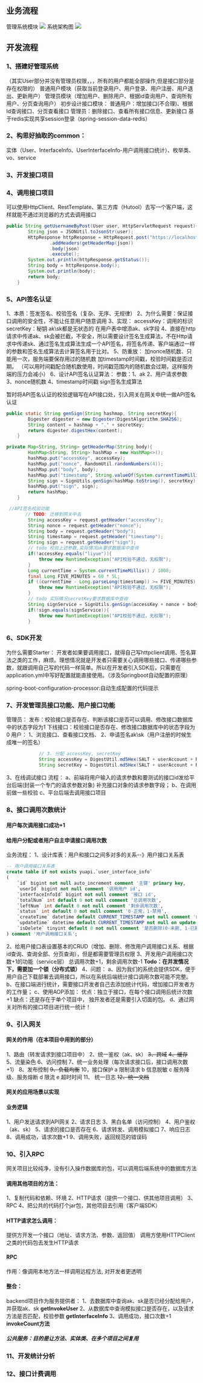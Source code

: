 ## 业务流程
管理系统模块
![](https://cdn.nlark.com/yuque/0/2023/jpeg/32679998/1691063148184-f279f0a2-4187-4204-9ce5-a17392485b1c.jpeg)
系统架构图
![](https://cdn.nlark.com/yuque/0/2023/jpeg/32679998/1691064360685-2881337c-bedf-46d4-a6bf-56658b6aaa3f.jpeg)
## 开发流程
### 1、搭建好管理系统
（其实User部分并没有管理员权限，，，所有的用户都能全部操作,但是接口部分是存在权限的）
普通用户模块（获取当前登录用户、用户登录、用户注册、用户退出、更新用户）
管理员模块（增加用户、删除用户、根据id查询用户、查询所有用户、分页查询用户）
初步设计接口模块：
普通用户：增加接口(不合理)、根据Id查询接口、分页查看接口
管理员：删除接口、查看所有接口信息、更新接口
基于redis实现共享session登录（spring-session-data-redis）
### 2、构思好抽取的common：
实体（User、InterfaceInfo、UserInterfaceInfo-用户调用接口统计）、枚举类、vo、service
### 3、开发接口项目
### 4、调用接口项目
可以使用HttpClient、RestTemplate、第三方库（Hutool）去写一个客户端，这样就能不通过浏览器的方式去调用接口
```java
public String getUsernameByPost(User user, HttpServletRequest request){
        String json = JSONUtil.toJsonStr(user);
        HttpResponse httpResponse = HttpRequest.post("https://localhost:8123/api/name/user")
                .addHeaders(getHeaderMap(json))
                .body(json)
                .execute();
        System.out.println(httpResponse.getStatus());
        String body = httpResponse.body();
        System.out.println(body);
        return body;
    }
```
### 5、API签名认证
1、本质：签发签名、校验签名（复杂、无序、无规律）
2、为什么需要：保证接口调用的安全性，不能让任意用户随意调用
3、实现：
accessKey：调用的标识
secretKey：秘钥
ak\sk都是无状态的
在用户表中增添ak、sk字段
4、直接在http请求中传递ak、sk会被拦截，不安全，所以需要设计签名生成算法，不在Http请求中传递sk、通过签名生成算法生成一个API签名，将签名传递、客户端通过一样的参数和签名生成算法去计算签名用于比对。
5、防重放：
加nonce随机数、只能用一次，服务端要保存用过的随机数
加timestamp时间戳，校验时间戳是否过期。
（可以用时间戳配合随机数使用，时间戳范围内的随机数会过期，这样服务端的压力会减小）
6、设计API签名认证算法：
参数：1、ak	2、用户请求参数	3、nonce随机数	4、timestamp时间戳
sign签名生成算法

暂时将API签名认证的校验逻辑写在API接口处，引入网关在网关中统一做API签名认证
```java
public static String genSign(String hashmap, String secretKey){
        Digester digester = new Digester(DigestAlgorithm.SHA256);
        String content = hashmap + "." + secretKey;
        return digester.digestHex(content);
    }

private Map<String, String> getHeaderMap(String body){
        HashMap<String, String> hashMap = new HashMap<>();
        hashMap.put("accessKey", accessKey);
        hashMap.put("nonce", RandomUtil.randomNumbers(4));
        hashMap.put("body", body);
        hashMap.put("timestamp", String.valueOf(System.currentTimeMillis()/1000));
        String sign = SignUtils.genSign(hashMap.toString(), secretKey);
        hashMap.put("sign", sign);
        return hashMap;
    }
```
```java
 //API签名校验功能
       // TODO: 迁移到网关中去
        String accessKey = request.getHeader("accessKey");
        String nonce = request.getHeader("nonce");
        String body = request.getHeader("body");
        String timestamp = request.getHeader("timestamp");
        String sign = request.getHeader("sign");
        // todo 校验上述参数,实际情况ak要求数据库中查询
        if(!accessKey.equals("liyue")){
            throw new RuntimeException("API校验不通过，无权限");
        }
        Long currentTime = System.currentTimeMillis() / 1000;
        final Long FIVE_MINUTES = 60 * 5L;
        if ((currentTime - Long.parseLong(timestamp)) >= FIVE_MINUTES) {
            throw new RuntimeException("API校验不通过，无权限");
        }
        // todo 实际情况secretKey要求数据库中查询
        String signService = SignUtils.genSign(accessKey + nonce + body + timestamp, "liyue");
        if(!sign.equals(signService)){
            throw new RuntimeException("API校验不通过，无权限");
        }
```
### 6、SDK开发
为什么需要Starter：
开发者如果要调用接口，就得自己写httpclient调用、签名算法之类的工作，麻烦。理想情况就是开发者只需要关心调用哪些接口、传递哪些参数，就跟调用自己写的代码一样简单。所以在开发者引入SDK后，只需要在application.yml中写好配置就能直接使用。（涉及Springboot自动配置的原理）

spring-boot-configuration-processor:自动生成配置的代码提示
### 7、开发管理员接口功能、用户接口功能
管理员：
发布：校验接口是否存在、判断该接口是否可以调用、修改接口数据库中的状态字段为1
下线接口：校验接口是否存在、修改接口数据库中的状态字段为0
用户：
1、浏览接口、查看接口文档、
2、申请签名ak\sk（用户注册的时候生成唯一的签名）
```java
        	// 3. 分配 accessKey, secretKey
            String accessKey = DigestUtil.md5Hex(SALT + userAccount + RandomUtil.randomNumbers(5));
            String secretKey = DigestUtil.md5Hex(SALT + userAccount + RandomUtil.randomNumbers(8));
```
3、在线调试接口
流程：
a、前端将用户输入的请求参数和要测试的接口id发给平台后端(封装一个专门的请求参数对象)
补充接口对象的请求参数字段；
b、在调用前做一些校验
c、平台后端去调用接口项目
### 8、接口调用次数统计
#### 用户每次调用接口成功+1
#### 给用户分配或者用户自主申请接口调用次数

业务流程：
1、设计库表：用户和接口之间多对多的关系--》用户接口关系表
```sql
-- 用户调用接口关系表
create table if not exists yuapi.`user_interface_info`
(
    `id` bigint not null auto_increment comment '主键' primary key,
    `userId` bigint not null comment '调用用户 id',
    `interfaceInfoId` bigint not null comment '接口 id',
    `totalNum` int default 0 not null comment '总调用次数',
    `leftNum` int default 0 not null comment '剩余调用次数',
    `status` int default 0 not null comment '0-正常，1-禁用',
    `createTime` datetime default CURRENT_TIMESTAMP not null comment '创建时间',
    `updateTime` datetime default CURRENT_TIMESTAMP not null on update CURRENT_TIMESTAMP comment '更新时间',
    `isDelete` tinyint default 0 not null comment '是否删除(0-未删, 1-已删)'
) comment '用户调用接口关系';
```
2、给用户接口表设置基本的CRUD（增加、删除、修改用户调用接口关系、根据id查询、查询全部、分页查询），但是都需要管理员权限
3、开发用户调用接口次数+1的功能（service层）
总调用次数+1，剩余调用次数-1
**Todo：在并发情况下，需要加一个锁（分布式锁）**
4、问题：
a、因为我们的系统会提供SDK，便于用户自己下载部署去调用接口，所以在系统后端统计接口调用次数可能不完整。
b、在接口端进行统计，需要接口开发者自己去添加统计代码，增加接口开发者方的工作量；
c、使用AOP添加：
优点：独立于接口，在每个接口调用后统计次数+1
缺点：还是存在于单个项目中， 独开发者还是需要引入切面的包。
d、通过网关对所有的接口项目进行统一统计！
### 9、引入网关
#### 网关的作用（在本项目中用到的部分）
1、路由（转发请求到接口项目中）
2、统一鉴权（ak、sk）
~~3、跨域~~
~~4、缓存~~
5、流量染色
6、访问控制
7、统一业务处理（每次请求接口后，接口调用次数+1）
8、发布控制
~~9、负载均衡~~
10，接口保护
a 限制请求
b 信息脱敏
c 服务降级、服务熔断
d 限流
e 超时时间
11、 统一日志
~~12、统一文档~~
#### 网关的应用场景以实现
#### 业务逻辑
1、用户发送请求到API网关
2、请求日志
3、黑白名单（访问控制）
4、用户鉴权（ak、sk）
5、请求的接口是否存在
6、请求转发、调用模拟接口
7、响应日志
8、调用成功，请求次数+1
9、调用失败，返回规范的错误码

### 10、引入RPC
网关项目比较纯净，没有引入操作数据库的包，可以调用后端系统中的数据库方法
#### 调用其他项目的方法：
1、复制代码和依赖、环境
2、HTTP请求（提供一个接口、供其他项目调用）
3、RPC
4、把公共的代码打个jar包，其他项目去引用（客户端SDK）
#### HTTP请求怎么调用：
提供方开发一个接口（地址、请求方法、参数、返回值）
调用方使用HTTPClient之类的代码包去发生HTTP请求
#### RPC
作用：像调用本地方法一样调用远程方法, 对开发者更透明
#### 整合：
backend项目作为服务提供者：
1、去数据库中查询ak、sk是否已经分配给用户，并获取ak、sk  **getInvokeUser**
2、从数据库中查询模拟接口是否存在，以及请求方法是否匹配，校验参数  **getInterfaceInfo**
3、调用成功，接口次数+1 **invokeCount方法**
##### 公共服务：目的是让方法、实体类、在多个项目之间复用

### 11、开发统计分析

### 12、接口计费调用


